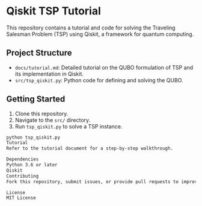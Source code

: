 # Qiskit TSP Tutorial

This repository contains a tutorial and code for solving the Traveling Salesman Problem (TSP) using Qiskit, a framework for quantum computing.

## Project Structure

- `docs/tutorial.md`: Detailed tutorial on the QUBO formulation of TSP and its implementation in Qiskit.
- `src/tsp_qiskit.py`: Python code for defining and solving the QUBO.

## Getting Started

1. Clone this repository.
2. Navigate to the `src/` directory.
3. Run `tsp_qiskit.py` to solve a TSP instance.

```bash
python tsp_qiskit.py
Tutorial
Refer to the tutorial document for a step-by-step walkthrough.

Dependencies
Python 3.6 or later
Qiskit
Contributing
Fork this repository, submit issues, or provide pull requests to improve the tutorial or code.

License
MIT License
